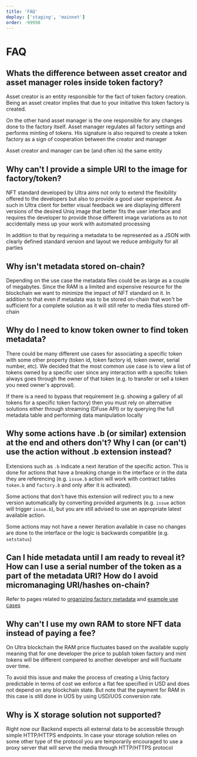 ```yaml
---
title: 'FAQ'
deploy: ['staging', 'mainnet']
order: -99998
---
```


# FAQ

## Whats the difference between asset creator and asset manager roles inside token factory?

Asset creator is an entity responsible for the fact of token factory creation. Being an asset creator implies that due to your initiative this token factory is created.

On the other hand asset manager is the one responsible for any changes done to the factory itself. Asset manager regulates all factory settings and performs minting of tokens. His signature is also required to create a token factory as a sign of cooperation between the creator and manager

Asset creator and manager can be (and often is) the same entity

## Why can't I provide a simple URI to the image for factory/token?

NFT standard developed by Ultra aims not only to extend the flexibility offered to the developers but also to provide a good user experience. As such in Ultra client for better visual feedback we are displaying different versions of the desired Uniq image that better fits the user interface and requires the developer to provide those different image variations as to not accidentally mess up your work with automated processing

In addition to that by requiring a metadata to be represented as a JSON with clearly defined standard version and layout we reduce ambiguity for all parties

## Why isn't metadata stored on-chain?

Depending on the use case the metadata files could be as large as a couple of megabytes. Since the RAM is a limited and expensive resource for the blockchain we want to minimize the impact of NFT standard on it. In addition to that even if metadata was to be stored on-chain that won't be sufficient for a complete solution as it will still refer to media files stored off-chain

## Why do I need to know token owner to find token metadata?

There could be many different use cases for associating a specific token with some other property (token id, token factory id, token owner, serial number, etc). We decided that the most common use case is to view a list of tokens owned by a specific user since any interaction with a specific token always goes through the owner of that token (e.g. to transfer or sell a token you need owner's approval).

If there is a need to bypass that requirement (e.g. showing a gallery of all tokens for a specific token factory) then you must rely on alternative solutions either through streaming (DFuse API) or by querying the full metadata table and performing data manipulation locally

## Why some actions have .b (or similar) extension at the end and others don't? Why I can (or can't) use the action without .b extension instead?

Extensions such as `.b` indicate a next iteration of the specific action. This is done for actions that have a breaking change in the interface or in the data they are referencing (e.g. `issue.b` action will work with contract tables `token.b` and `factory.b` and only after it is activated).

Some actions that don't have this extension will redirect you to a new version automatically by converting provided arguments (e.g. `issue` action will trigger `issue.b`), but you are still advised to use an appropriate latest available action.

Some actions may not have a newer iteration available in case no changes are done to the interface or the logic is backwards compatible (e.g. `setstatus`)

## Can I hide metadata until I am ready to reveal it? How can I use a serial number of the token as a part of the metadata URI? How do I avoid micromanaging URI/hashes on-chain?

Refer to pages related to [organizing factory metadata](./organizing-metadata.md) and [example use cases](./Examples/variant-example-use-cases.md)

## Why can't I use my own RAM to store NFT data instead of paying a fee?

On Ultra blockchain the RAM price fluctuates based on the available supply meaning that for one developer the price to publish token factory and mint tokens will be different compared to another developer and will fluctuate over time.

To avoid this issue and make the process of creating a Uniq factory predictable in terms of cost we enforce a flat fee specified in USD and does not depend on any blockchain state. But note that the payment for RAM in this case is still done in UOS by using USD/UOS conversion rate.

## Why is X storage solution not supported?

Right now our Backend expects all external data to be accessible through simple HTTP/HTTPS endpoints. In case your storage solution relies on some other type of the protocol you are temporarily encouraged to use a proxy server that will serve the media through HTTP/HTTPS protocol